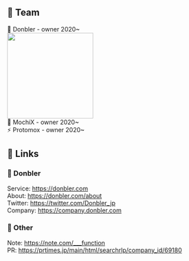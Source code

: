 ## 💊 Team
🍑 Donbler - owner 2020~  
<img width='200px' src='https://user-images.githubusercontent.com/39664888/98546921-c51a9280-22da-11eb-91b2-869eda3529f5.png' />  
👀 MochiX - owner 2020~  
⚡️ Protomox - owner 2020~  

## 🎉 Links
### 🍑 Donbler
Service: https://donbler.com  
About: https://donbler.com/about  
Twitter: https://twitter.com/Donbler_jp  
Company: https://company.donbler.com  
### 🍖 Other
Note: https://note.com/___function  
PR: https://prtimes.jp/main/html/searchrlp/company_id/69180

